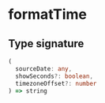 # formatTime

## Type signature

```typescript
(
  sourceDate: any,
  showSeconds?: boolean,
  timezoneOffset?: number
) => string
```
